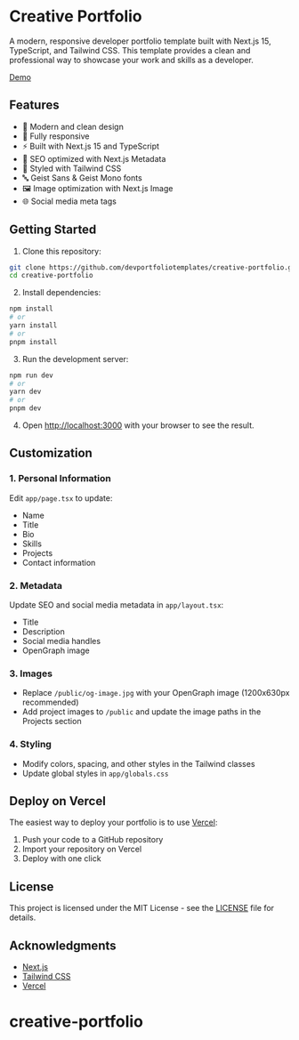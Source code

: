 # Creative Portfolio

A modern, responsive developer portfolio template built with Next.js 15, TypeScript, and Tailwind CSS. This template provides a clean and professional way to showcase your work and skills as a developer.

[Demo](https://www.devportfoliotemplates.com/portfolios/creative-portfolio)

## Features

- 🎨 Modern and clean design
- 📱 Fully responsive
- ⚡ Built with Next.js 15 and TypeScript
- 🎯 SEO optimized with Next.js Metadata
- 💅 Styled with Tailwind CSS
- 🔤 Geist Sans & Geist Mono fonts
- 🖼️ Image optimization with Next.js Image
- 🌐 Social media meta tags

## Getting Started

1. Clone this repository:

```bash
git clone https://github.com/devportfoliotemplates/creative-portfolio.git
cd creative-portfolio
```

2. Install dependencies:

```bash
npm install
# or
yarn install
# or
pnpm install
```

3. Run the development server:

```bash
npm run dev
# or
yarn dev
# or
pnpm dev
```

4. Open [http://localhost:3000](http://localhost:3000) with your browser to see the result.

## Customization

### 1. Personal Information

Edit `app/page.tsx` to update:

- Name
- Title
- Bio
- Skills
- Projects
- Contact information

### 2. Metadata

Update SEO and social media metadata in `app/layout.tsx`:

- Title
- Description
- Social media handles
- OpenGraph image

### 3. Images

- Replace `/public/og-image.jpg` with your OpenGraph image (1200x630px recommended)
- Add project images to `/public` and update the image paths in the Projects section

### 4. Styling

- Modify colors, spacing, and other styles in the Tailwind classes
- Update global styles in `app/globals.css`

## Deploy on Vercel

The easiest way to deploy your portfolio is to use [Vercel](https://vercel.com/new):

1. Push your code to a GitHub repository
2. Import your repository on Vercel
3. Deploy with one click

## License

This project is licensed under the MIT License - see the [LICENSE](LICENSE) file for details.

## Acknowledgments

- [Next.js](https://nextjs.org/)
- [Tailwind CSS](https://tailwindcss.com/)
- [Vercel](https://vercel.com/)

# creative-portfolio

